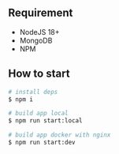 ## Requirement

- NodeJS 18+
- MongoDB
- NPM

## How to start

```bash
# install deps
$ npm i

# build app local
$ npm run start:local

# build app docker with nginx
$ npm run start:dev
```
